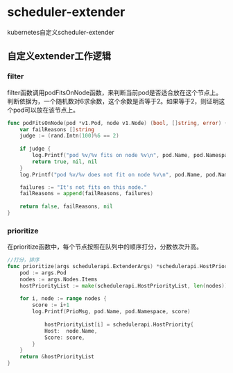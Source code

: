# scheduler-extender
kubernetes自定义scheduler-extender

## 自定义extender工作逻辑

### filter
filter函数调用podFitsOnNode函数，来判断当前pod是否适合放在这个节点上。判断依据为，一个随机数对6求余数，这个余数是否等于2。如果等于2，则证明这个pod可以放在该节点上。
```go
func podFitsOnNode(pod *v1.Pod, node v1.Node) (bool, []string, error) {
	var failReasons []string
	judge := (rand.Intn(100)%6 == 2)
  
	if judge {
		log.Printf("pod %v/%v fits on node %v\n", pod.Name, pod.Namespace, node.Name)
		return true, nil, nil
	}
	log.Printf("pod %v/%v does not fit on node %v\n", pod.Name, pod.Namespace, node.Name)

	failures := "It's not fits on this node."
	failReasons = append(failReasons, failures)
  
	return false, failReasons, nil
}
```

### prioritize
在prioritize函数中，每个节点按照在队列中的顺序打分，分数依次升高。
```go
//打分，排序
func prioritize(args schedulerapi.ExtenderArgs) *schedulerapi.HostPriorityList {
	pod := args.Pod
	nodes := args.Nodes.Items
	hostPriorityList := make(schedulerapi.HostPriorityList, len(nodes))
	
  	for i, node := range nodes {
		score := i+1
		log.Printf(PrioMsg, pod.Name, pod.Namespace, score)
		
    		hostPriorityList[i] = schedulerapi.HostPriority{
			Host:  node.Name,
			Score: score,
		}
	}
	return &hostPriorityList
}
```
